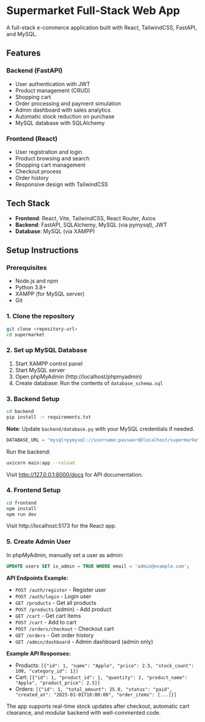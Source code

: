# Supermarket Full-Stack Web App

A full-stack e-commerce application built with React, TailwindCSS, FastAPI, and MySQL.

## Features

### Backend (FastAPI)
- User authentication with JWT
- Product management (CRUD)
- Shopping cart
- Order processing and payment simulation
- Admin dashboard with sales analytics
- Automatic stock reduction on purchase
- MySQL database with SQLAlchemy

### Frontend (React)
- User registration and login
- Product browsing and search
- Shopping cart management
- Checkout process
- Order history
- Responsive design with TailwindCSS

## Tech Stack

- **Frontend**: React, Vite, TailwindCSS, React Router, Axios
- **Backend**: FastAPI, SQLAlchemy, MySQL (via pymysql), JWT
- **Database**: MySQL (via XAMPP)

## Setup Instructions

### Prerequisites
- Node.js and npm
- Python 3.8+
- XAMPP (for MySQL server)
- Git

### 1. Clone the repository
```bash
git clone <repository-url>
cd supermarket
```

### 2. Set up MySQL Database
1. Start XAMPP control panel
2. Start MySQL server
3. Open phpMyAdmin (http://localhost/phpmyadmin)
4. Create database: Run the contents of `database_schema.sql`

### 3. Backend Setup
```bash
cd backend
pip install -r requirements.txt
```

**Note**: Update `backend/database.py` with your MySQL credentials if needed.

```python
DATABASE_URL = "mysql+pymysql://username:password@localhost/supermarket_db"
```

Run the backend:
```bash
uvicorn main:app --reload
```

Visit http://127.0.0.1:8000/docs for API documentation.

### 4. Frontend Setup
```bash
cd frontend
npm install
npm run dev
```

Visit http://localhost:5173 for the React app.

### 5. Create Admin User
In phpMyAdmin, manually set a user as admin:
```sql
UPDATE users SET is_admin = TRUE WHERE email = 'admin@example.com';
```

**API Endpoints Example:**

- `POST /auth/register` - Register user
- `POST /auth/login` - Login user
- `GET /products` - Get all products
- `POST /products` (admin) - Add product
- `GET /cart` - Get cart items
- `POST /cart` - Add to cart
- `POST /orders/checkout` - Checkout cart
- `GET /orders` - Get order history
- `GET /admin/dashboard` - Admin dashboard (admin only)

**Example API Responses:**

- Products: `[{"id": 1, "name": "Apple", "price": 2.5, "stock_count": 100, "category_id": 1}]`
- Cart: `[{"id": 1, "product_id": 1, "quantity": 2, "product_name": "Apple", "product_price": 2.5}]`
- Orders: `[{"id": 1, "total_amount": 25.0, "status": "paid", "created_at": "2025-01-01T10:00:00", "order_items": [...]}]`

The app supports real-time stock updates after checkout, automatic cart clearance, and modular backend with well-commented code.
